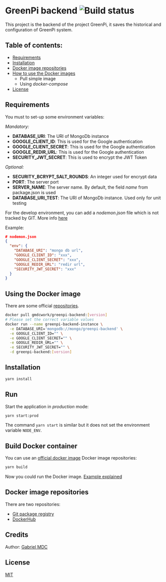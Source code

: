# GreenPi backend ![Build status](https://github.com/gabrielmdc/greenpi-backend/workflows/Master%20push/badge.svg)

This project is the backend of the project GreenPi, it saves the historical and configuration of GreenPi system.

## Table of contents:

- [Requirements](#Requirements)
- [Installation](#Installation)
- [Docker image repositories](#Docker%20image%20repositories)
- [How to use the Docker images](#How%20to%20use%20the%20Docker%20images)
  - Pull simple image
  - Using _docker-compose_
- [License](#License)

## Requirements

You must to set-up some environment variables:

_Mandatory:_

- **DATABASE_URI**: The URI of MongoDb instance
- **GOOGLE_CLIENT_ID**: This is used for the Google authentication
- **GOOGLE_CLIENT_SECRET**: This is used for the Google authentication
- **GOOGLE_REDIR_URL**: This is used for the Google authentication
- **SECURITY_JWT_SECRET**: This is used to encrypt the JWT Token

_Optional:_

- **SECURITY_BCRYPT_SALT_ROUNDS**: An integer used for encrypt data
- **PORT**: The server port
- **SERVER_NAME**: The server name. By default, the field _name_ from package.json is used
- **DATABASE_URI_TEST**: The URI of MongoDb instance. Used only for unit testing

For the develop environment, you can add a _nodemon.json_ file which is not tracked by GIT. More info [here](https://github.com/remy/nodemon/blob/master/doc/sample-nodemon.md)

Example:

```json
# nodemon.json
{
  "env": {
    "DATABASE_URI": "mongo db url",
    "GOOGLE_CLIENT_ID": "xxx",
    "GOOGLE_CLIENT_SECRET": "xxx",
    "GOOGLE_REDIR_URL": "redir url",
    "SECURITY_JWT_SECRET": "xxx"
  }
}

```

## Using the Docker image

There are some official [repositories](#Docker%20image%20repositories).

```bash
docker pull gmdcwork/greenpi-backend:[version]
# Please set the correct variable values
docker run --name greenpi-backend-instance \
  -e DATABASE_URI='mongodb://mongo/greenpi-backend' \
  -e GOOGLE_CLIENT_ID="" \
  -e GOOGLE_CLIENT_SECRET="" \
  -e GOOGLE_REDIR_URL="" \
  -e SECURITY_JWT_SECRET="" \
  -d greenpi-backend:[version]
```

## Installation

```bash
yarn install
```

## Run

Start the application in _production_ mode:

```bash
yarn start:prod
```

The command `yarn start` is similar but it does not set the environment variable `NODE_ENV`.

## Build Docker container

You can use an [official docker image](#Docker%20image%20repositories) Docker image repositories:

```bash
yarn build
```

Now you could run the Docker image. [Example explained](#Using%20the%20Docker%20image)

## Docker image repositories

There are two repositories:

- [Git package registry](https://github.com/gabrielmdc/greenpi-backend/packages)
- [DockerHub](https://cloud.docker.com/u/gmdcwork/repository/docker/gmdcwork/greenpi-backend)

## Credits

Author: [Gabriel MDC](https://github.com/gabrielmdc/)

## License

[MIT](./LICENSE)
